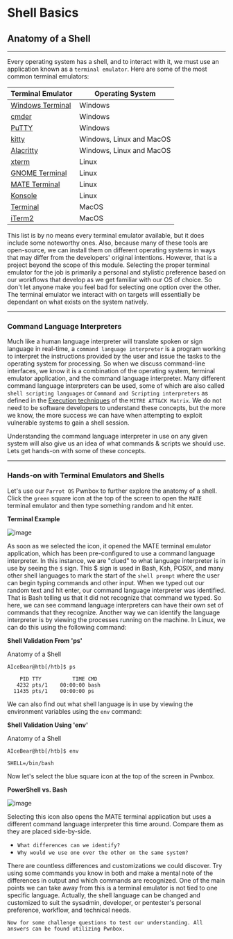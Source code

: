 # Shell Basics

## Anatomy of a Shell

***

Every operating system has a shell, and to interact with it, we must use an application known as a `terminal emulator`. Here are some of the most common terminal emulators:

| **Terminal Emulator**                                           | **Operating System**     |
| --------------------------------------------------------------- | ------------------------ |
| [Windows Terminal](https://github.com/microsoft/terminal)       | Windows                  |
| [cmder](https://cmder.app)                                      | Windows                  |
| [PuTTY](https://www.putty.org)                                  | Windows                  |
| [kitty](https://sw.kovidgoyal.net/kitty/)                       | Windows, Linux and MacOS |
| [Alacritty](https://github.com/alacritty/alacritty)             | Windows, Linux and MacOS |
| [xterm](https://invisible-island.net/xterm/)                    | Linux                    |
| [GNOME Terminal](https://en.wikipedia.org/wiki/GNOME\_Terminal) | Linux                    |
| [MATE Terminal](https://github.com/mate-desktop/mate-terminal)  | Linux                    |
| [Konsole](https://konsole.kde.org)                              | Linux                    |
| [Terminal](https://en.wikipedia.org/wiki/Terminal\_\(macOS\))   | MacOS                    |
| [iTerm2](https://iterm2.com)                                    | MacOS                    |

This list is by no means every terminal emulator available, but it does include some noteworthy ones. Also, because many of these tools are open-source, we can install them on different operating systems in ways that may differ from the developers' original intentions. However, that is a project beyond the scope of this module. Selecting the proper terminal emulator for the job is primarily a personal and stylistic preference based on our workflows that develop as we get familiar with our OS of choice. So don't let anyone make you feel bad for selecting one option over the other. The terminal emulator we interact with on targets will essentially be dependant on what exists on the system natively.

***

### Command Language Interpreters

Much like a human language interpreter will translate spoken or sign language in real-time, a `command language interpreter` is a program working to interpret the instructions provided by the user and issue the tasks to the operating system for processing. So when we discuss command-line interfaces, we know it is a combination of the operating system, terminal emulator application, and the command language interpreter. Many different command language interpreters can be used, some of which are also called `shell scripting languages` or `Command and Scripting interpreters` as defined in the [Execution techniques](https://attack.mitre.org/techniques/T1059/) of the `MITRE ATT&CK Matrix`. We do not need to be software developers to understand these concepts, but the more we know, the more success we can have when attempting to exploit vulnerable systems to gain a shell session.

Understanding the command language interpreter in use on any given system will also give us an idea of what commands & scripts we should use. Lets get hands-on with some of these concepts.

***

### Hands-on with Terminal Emulators and Shells

Let's use our `Parrot OS` Pwnbox to further explore the anatomy of a shell. Click the `green` square icon at the top of the screen to open the `MATE` terminal emulator and then type something random and hit enter.

**Terminal Example**

![image](https://academy.hackthebox.com/storage/modules/115/green-square.png)

As soon as we selected the icon, it opened the MATE terminal emulator application, which has been pre-configured to use a command language interpreter. In this instance, we are "clued" to what language interpreter is in use by seeing the `$` sign. This $ sign is used in Bash, Ksh, POSIX, and many other shell languages to mark the start of the `shell prompt` where the user can begin typing commands and other input. When we typed out our random text and hit enter, our command language interpreter was identified. That is Bash telling us that it did not recognize that command we typed. So here, we can see command language interpreters can have their own set of commands that they recognize. Another way we can identify the language interpreter is by viewing the processes running on the machine. In Linux, we can do this using the following command:

**Shell Validation From 'ps'**

Anatomy of a Shell

```shell-session
AIceBear@htb[/htb]$ ps

    PID TTY          TIME CMD
   4232 pts/1    00:00:00 bash
  11435 pts/1    00:00:00 ps
```

We can also find out what shell language is in use by viewing the environment variables using the `env` command:

**Shell Validation Using 'env'**

Anatomy of a Shell

```shell-session
AIceBear@htb[/htb]$ env

SHELL=/bin/bash
```

Now let's select the blue square icon at the top of the screen in Pwnbox.

**PowerShell vs. Bash**

![image](https://academy.hackthebox.com/storage/modules/115/blue-box.png)

Selecting this icon also opens the MATE terminal application but uses a different command language interpreter this time around. Compare them as they are placed side-by-side.

* `What differences can we identify?`
* `Why would we use one over the other on the same system?`

There are countless differences and customizations we could discover. Try using some commands you know in both and make a mental note of the differences in output and which commands are recognized. One of the main points we can take away from this is a terminal emulator is not tied to one specific language. Actually, the shell language can be changed and customized to suit the sysadmin, developer, or pentester's personal preference, workflow, and technical needs.

`Now for some challenge questions to test our understanding. All answers can be found utilizing Pwnbox.`
